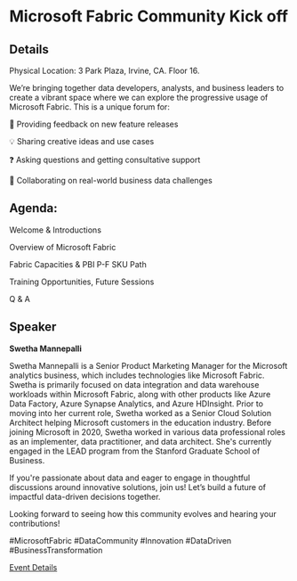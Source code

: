 # Microsoft Fabric Community Kick off

## Details

Physical Location: 3 Park Plaza, Irvine, CA. Floor 16.

We’re bringing together data developers, analysts, and business leaders to create a vibrant space where we can explore the progressive usage of Microsoft Fabric. This is a unique forum for:

🌟 Providing feedback on new feature releases

💡 Sharing creative ideas and use cases

❓ Asking questions and getting consultative support

🤝 Collaborating on real-world business data challenges


## Agenda:

Welcome & Introductions

Overview of Microsoft Fabric

Fabric Capacities & PBI P-F SKU Path

Training Opportunities, Future Sessions

Q & A

## Speaker
**Swetha Mannepalli**

Swetha Mannepalli is a Senior Product Marketing Manager for the Microsoft analytics business, which includes technologies like Microsoft Fabric. Swetha is primarily focused on data integration and data warehouse workloads within Microsoft Fabric, along with other products like Azure Data Factory, Azure Synapse Analytics, and Azure HDInsight. Prior to moving into her current role, Swetha worked as a Senior Cloud Solution Architect helping Microsoft customers in the education industry. Before joining Microsoft in 2020, Swetha worked in various data professional roles as an implementer, data practitioner, and data architect. She's currently engaged in the LEAD program from the Stanford Graduate School of Business.

If you're passionate about data and eager to engage in thoughtful discussions around innovative solutions, join us! Let’s build a future of impactful data-driven decisions together.

Looking forward to seeing how this community evolves and hearing your contributions!

#MicrosoftFabric #DataCommunity #Innovation #DataDriven #BusinessTransformation

[Event Details](https://www.meetup.com/orange-county-microsoft-fabric-project-meetup-group/events/303945922/?eventOrigin=group_events_list)
